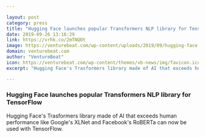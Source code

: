 ```yaml
---

layout: post
category: press
title: "Hugging Face launches popular Transformers NLP library for TensorFlow"
date: 2019-09-26 13:16:29
link: https://vrhk.co/2mTNQOt
image: https://venturebeat.com/wp-content/uploads/2019/09/hugging-face.png?w=1200&strip=all
domain: venturebeat.com
author: "VentureBeat"
icon: https://venturebeat.com/wp-content/themes/vb-news/img/favicon.ico
excerpt: "Hugging Face's Trasformers library made of AI that exceeds human performance like Google's XLNet and Facebook's RoBERTa can now be used with TensorFlow."

---
```


### Hugging Face launches popular Transformers NLP library for TensorFlow

Hugging Face's Trasformers library made of AI that exceeds human performance like Google's XLNet and Facebook's RoBERTa can now be used with TensorFlow.